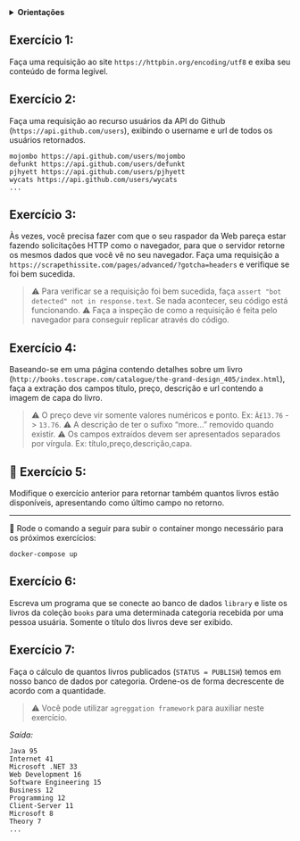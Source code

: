 <details>
<summary><strong>Orientações</strong></summary><br />

**Criar e ativar ambiente virtual**

  ```bash
  $ python3 -m venv .venv && source .venv/bin/activate
  ```

**Instalar as dependências no ambiente virtual**

  ```bash
  $ python3 -m pip install -r requirements.txt
  ```

**Rodar banco de dados**

  ```bash
  $ docker-compose up
  ```  
</details>

Exercício 1:
------------

Faça uma requisição ao site `https://httpbin.org/encoding/utf8` e exiba seu conteúdo de forma legível.

Exercício 2:
------------

Faça uma requisição ao recurso usuários da API do Github (`https://api.github.com/users`), exibindo o username e url de todos os usuários retornados.

    mojombo https://api.github.com/users/mojombo
    defunkt https://api.github.com/users/defunkt
    pjhyett https://api.github.com/users/pjhyett
    wycats https://api.github.com/users/wycats
    ...

Exercício 3:
------------

Às vezes, você precisa fazer com que o seu raspador da Web pareça estar fazendo solicitações HTTP como o navegador, para que o servidor retorne os mesmos dados que você vê no seu navegador. Faça uma requisição a `https://scrapethissite.com/pages/advanced/?gotcha=headers` e verifique se foi bem sucedida.

> ⚠️ Para verificar se a requisição foi bem sucedida, faça `assert "bot detected" not in response.text`. Se nada acontecer, seu código está funcionando. ⚠️ Faça a inspeção de como a requisição é feita pelo navegador para conseguir replicar através do código.

Exercício 4:
---------------

Baseando-se em uma página contendo detalhes sobre um livro (`http://books.toscrape.com/catalogue/the-grand-design_405/index.html`), faça a extração dos campos título, preço, descrição e url contendo a imagem de capa do livro.

> ⚠️ O preço deve vir somente valores numéricos e ponto. Ex: `Â£13.76` -> `13.76`. ⚠️ A descrição de ter o sufixo “more…” removido quando existir. ⚠️ Os campos extraídos devem ser apresentados separados por vírgula. Ex: título,preço,descrição,capa.


🚀 Exercício 5:
---------------

Modifique o exercício anterior para retornar também quantos livros estão disponíveis, apresentando como último campo no retorno.

---

🦜 Rode o comando a seguir para subir o container mongo necessário para os próximos exercícios:

    docker-compose up

Exercício 6:
------------

Escreva um programa que se conecte ao banco de dados `library` e liste os livros da coleção `books` para uma determinada categoria recebida por uma pessoa usuária. Somente o título dos livros deve ser exibido.

Exercício 7:
------------

Faça o cálculo de quantos livros publicados (`STATUS = PUBLISH`) temos em nosso banco de dados por categoria. Ordene-os de forma decrescente de acordo com a quantidade.

> ⚠️ Você pode utilizar `agreggation framework` para auxiliar neste exercício.

_Saída:_

    Java 95
    Internet 41
    Microsoft .NET 33
    Web Development 16
    Software Engineering 15
    Business 12
    Programming 12
    Client-Server 11
    Microsoft 8
    Theory 7
    ...
